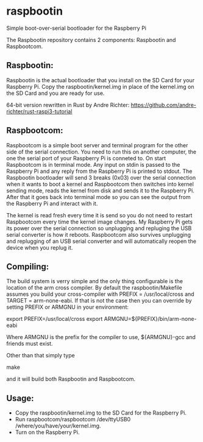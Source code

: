 raspbootin
==========

Simple boot-over-serial bootloader for the Raspberry Pi

The Raspbootin repository contains 2 components: Raspbootin and Raspbootcom.

Raspbootin:
-----------

Raspbootin is the actual bootloader that you install on the SD Card for your
Raspberry Pi. Copy the raspbootin/kernel.img in place of the kernel.img on
the SD Card and you are ready for use.

64-bit version rewritten in Rust by Andre Richter:
https://github.com/andre-richter/rust-raspi3-tutorial

Raspbootcom:
------------

Raspbootcom is a simple boot server and terminal program for the other
side of the serial connection. You need to run this on another
computer, the one the serial port of your Raspberry Pi is conneted to.
On start Raspbootcom is in terminal mode. Any input on stdin is passed
to the Raspberry Pi and any reply from the Raspberry Pi is printed to
stdout. The Raspbootin bootloader will send 3 breaks (0x03) over the
serial connection when it wants to boot a kernel and Raspbootcom then
switches into kernel sending mode, reads the kernel from disk and
sends it to the Raspberry Pi. After that it goes back into terminal
mode so you can see the output from the Raspberry Pi and interact with
it.

The kernel is read fresh every time it is send so you do not need to
restart Raspbootcom every time the kernel image changes. My Raspberry
Pi gets its power over the serial connection so unplugging and
repluging the USB serial converter is how it reboots. Raspbootcom also
survives unplugging and replugging of an USB serial converter and will
automatically reopen the device when you replug it. 

Compiling:
----------

The build system is verry simple and the only thing configurable is
the location of the arm cross compiler. By default the
raspbootin/Makefile assumes you build your cross-compiler with PREFIX
= /usr/local/cross and TARGET = arm-none-eabi. If that is not the case
then you can override by setting PREFIX or ARMGNU in your environment:

export PREFIX=/usr/local/cross
export ARMGNU=${PREFIX}/bin/arm-none-eabi

Where ARMGNU is the prefix for the compiler to use, ${ARMGNU}-gcc and
friends must exist.

Other than that simply type

   make

and it will build both Raspbootin and Raspbootcom.

Usage:
------

- Copy the raspbootin/kernel.img to the SD Card for the Raspberry Pi.
- Run raspbootcom/raspbootcom /dev/ttyUSB0 /where/you/have/your/kernel.img.
- Turn on the Raspberry Pi.
